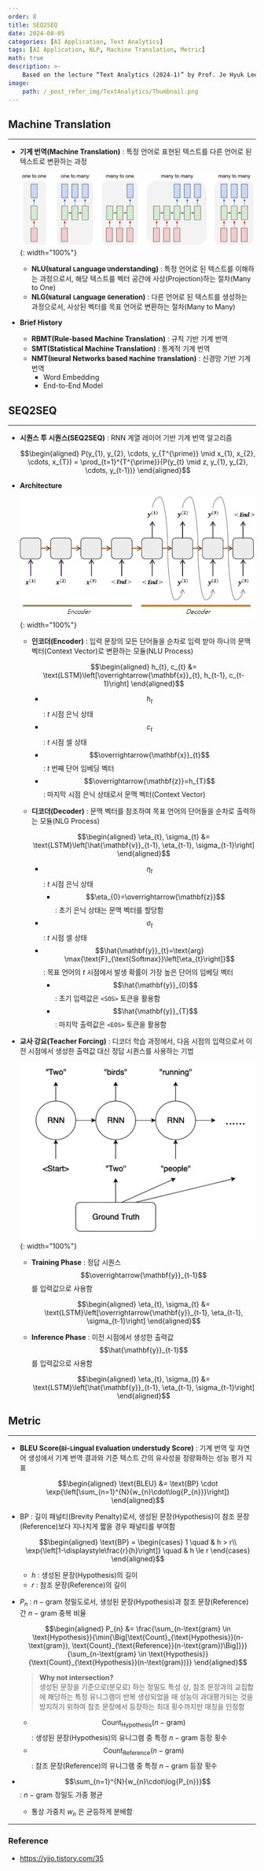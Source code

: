 ```yaml
---
order: 8
title: SEQ2SEQ
date: 2024-08-05
categories: [AI Application, Text Analytics]
tags: [AI Application, NLP, Machine Translation, Metric]
math: true
description: >-
    Based on the lecture “Text Analytics (2024-1)” by Prof. Je Hyuk Lee, Dept. of Data Science, The Grad. School, Kookmin Univ.
image:
    path: /_post_refer_img/TextAnalytics/Thumbnail.png
---
```


## Machine Translation
-----

- **기계 번역(Machine Translation)** : 특정 언어로 표현된 텍스트를 다른 언어로 된 텍스트로 변환하는 과정

    ![01](/_post_refer_img/TextAnalytics/08-01.jpg){: width="100%"}

    - **NLU(`N`atural `L`anguage `U`nderstanding)** : 특정 언어로 된 텍스트를 이해하는 과정으로서, 해당 텍스트를 벡터 공간에 사상(Projection)하는 절차(Many to One)
    - **NLG(`N`atural `L`anguage `G`eneration)** : 다른 언어로 된 텍스트를 생성하는 과정으로서, 사상된 벡터를 목표 언어로 변환하는 절차(Many to Many)

- **Brief History**
    - **RBMT(Rule-based Machine Translation)** : 규칙 기반 기계 번역
    - **SMT(Statistical Machine Translation)** : 통계적 기계 번역
    - **NMT(`N`eural Networks based `M`achine `T`ranslation)** : 신경망 기반 기계 번역
        - Word Embedding
        - End-to-End Model

## SEQ2SEQ
-----

- **시퀀스 투 시퀀스(SEQ2SEQ)** : RNN 계열 레이어 기반 기계 번역 알고리즘

    $$\begin{aligned}
    P(y_{1}, y_{2}, \cdots, y_{T^{\prime}} \mid x_{1}, x_{2}, \cdots, x_{T})
    = \prod_{t=1}^{T^{\prime}}{P(y_{t} \mid z, y_{1}, y_{2}, \cdots, y_{t-1})}
    \end{aligned}$$

- **Architecture**

    ![02](/_post_refer_img/TextAnalytics/08-02.jpg){: width="100%"}

    - **인코더(Encoder)** : 입력 문장의 모든 단어들을 순차로 입력 받아 하나의 문맥 벡터(Context Vector)로 변환하는 모듈(NLU Process)

        $$\begin{aligned}
        h_{t}, c_{t}
        &= \text{LSTM}\left[\overrightarrow{\mathbf{x}}_{t}, h_{t-1}, c_{t-1}\right]
        \end{aligned}$$

        - $$h_{t}$$ : $t$ 시점 은닉 상태
        - $$c_{t}$$ : $t$ 시점 셀 상태
        - $$\overrightarrow{\mathbf{x}}_{t}$$ : $t$ 번째 단어 임베딩 벡터
        - $$\overrightarrow{\mathbf{z}}=h_{T}$$ : 마지막 시점 은닉 상태로서 문맥 벡터(Context Vector)

    - **디코더(Decoder)** : 문맥 벡터를 참조하여 목표 언어의 단어들을 순차로 출력하는 모듈(NLG Process)

        $$\begin{aligned}
        \eta_{t}, \sigma_{t}
        &= \text{LSTM}\left[\hat{\mathbf{v}}_{t-1}, \eta_{t-1}, \sigma_{t-1}\right]
        \end{aligned}$$

        - $$\eta_{t}$$ : $t$ 시점 은닉 상태
            - $$\eta_{0}=\overrightarrow{\mathbf{z}}$$ : 초기 은닉 상태는 문맥 벡터를 할당함
        - $$\sigma_{t}$$ : $t$ 시점 셀 상태
        - $$\hat{\mathbf{y}}_{t}=\text{arg} \max{\text{F}_{\text{Softmax}}\left[\eta_{t}\right]}$$ : 목표 언어의 $t$ 시점에서 발생 확률이 가장 높은 단어의 임베딩 벡터
            - $$\hat{\mathbf{y}}_{0}$$ : 초기 입력값은 `<SOS>` 토큰을 활용함
            - $$\hat{\mathbf{y}}_{T}$$ : 마지막 출력값은 `<EOS>` 토큰을 활용함

- **교사 강요(Teacher Forcing)** : 디코더 학습 과정에서, 다음 시점의 입력으로서 이전 시점에서 생성한 출력값 대신 정답 시퀀스를 사용하는 기법

    ![03](/_post_refer_img/TextAnalytics/08-03.png){: width="100%"}

    - **Training Phase** : 정답 시퀀스 $$\overrightarrow{\mathbf{y}}_{t-1}$$ 를 입력값으로 사용함

        $$\begin{aligned}
        \eta_{t}, \sigma_{t}
        &= \text{LSTM}\left[\overrightarrow{\mathbf{y}}_{t-1}, \eta_{t-1}, \sigma_{t-1}\right]
        \end{aligned}$$

    - **Inference Phase** : 이전 시점에서 생성한 출력값 $$\hat{\mathbf{y}}_{t-1}$$ 를 입력값으로 사용함

        $$\begin{aligned}
        \eta_{t}, \sigma_{t}
        &= \text{LSTM}\left[\hat{\mathbf{y}}_{t-1}, \eta_{t-1}, \sigma_{t-1}\right]
        \end{aligned}$$

## Metric
-----

- **BLEU Score(`B`i-`L`ingual `E`valuation `U`nderstudy Score)** : 기계 번역 및 자연어 생성에서 기계 번역 결과와 기준 텍스트 간의 유사성을 정량화하는 성능 평가 지표

    $$\begin{aligned}
    \text{BLEU}
    &= \text{BP} \cdot \exp{\left[\sum_{n=1}^{N}{w_{n}\cdot\log{P_{n}}}\right]}
    \end{aligned}$$

- $\text{BP}$ : 길이 패널티(Brevity Penalty)로서, 생성된 문장(Hypothesis)이 참조 문장(Reference)보다 지나치게 짧을 경우 패널티를 부여함

    $$\begin{aligned}
    \text{BP}
    = \begin{cases}
    1 \quad & h > r\\
    \exp{\left[1-\displaystyle\frac{r}{h}\right]} \quad & h \le r
    \end{cases}
    \end{aligned}$$

    - $h$ : 생성된 문장(Hypothesis)의 길이
    - $r$ : 참조 문장(Reference)의 길이

- $P_{n}$ : $n-\text{gram}$ 정밀도로서, 생성된 문장(Hypothesis)과 참조 문장(Reference) 간 $n-\text{gram}$ 중복 비율

	$$\begin{aligned}
    P_{n}
    &= \frac{\sum_{n-\text{gram} \in \text{Hypothesis}}{\min{\Big[\text{Count}_{\text{Hypothesis}}(n-\text{gram}), \text{Count}_{\text{Reference}}(n-\text{gram})\Big]}}}{\sum_{n-\text{gram} \in \text{Hypothesis}}{\text{Count}_{\text{Hypothesis}}(n-\text{gram})}}
    \end{aligned}$$

    > **Why not intersection?** <br> 생성된 문장을 기준으로(분모로) 하는 정밀도 특성 상, 참조 문장과의 교집합에 해당하는 특정 유니그램이 반복 생성되었을 때 성능이 과대평가되는 것을 방지하기 위하여 참조 문장에서 등장하는 최대 횟수까지만 매칭을 인정함

    - $$\text{Count}_{\text{Hypothesis}}(n-\text{gram})$$ : 생성된 문장(Hypothesis)의 유니그램 중 특정 $n-\text{gram}$ 등장 횟수
    - $$\text{Count}_{\text{Reference}}(n-\text{gram})$$ : 참조 문장(Reference)의 유니그램 중 특정 $n-\text{gram}$ 등장 횟수

- $$\sum_{n=1}^{N}{w_{n}\cdot\log{P_{n}}}$$ : $n-\text{gram}$ 정밀도 가중 평균
    - 통상 가중치 $w_{n}$ 은 균등하게 분배함

-----

### Reference

- https://yjjo.tistory.com/35